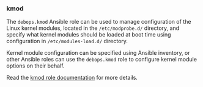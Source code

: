 ### kmod

The `debops.kmod` Ansible role can be used to manage configuration of
the Linux kernel modules, located in the `/etc/modprobe.d/` directory,
and specify what kernel modules should be loaded at boot time using
configuration in `/etc/modules-load.d/` directory.

Kernel module configuration can be specified using Ansible inventory, or
other Ansible roles can use the `debops.kmod` role to configure kernel
module options on their behalf.

Read the [kmod role documentation](https://docs.debops.org/en/stable-3.0/ansible/roles/kmod/) for more details.
